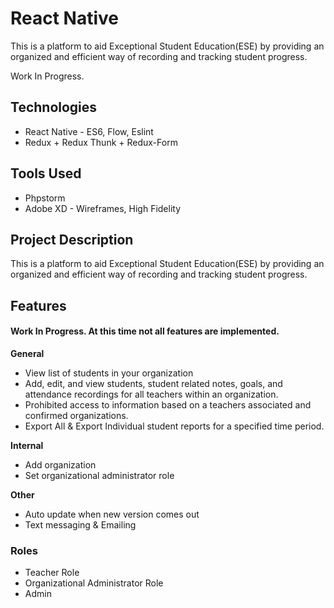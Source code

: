 # React Native
This is a platform to aid Exceptional Student Education(ESE) by providing an organized and efficient way of recording and tracking student progress.

Work In Progress.

## Technologies
* React Native - ES6, Flow, Eslint
* Redux + Redux Thunk + Redux-Form

## Tools Used
* Phpstorm
* Adobe XD - Wireframes, High Fidelity

## Project Description
This is a platform to aid Exceptional Student Education(ESE) by providing an organized and efficient way of recording and tracking student progress.

## Features
#### Work In Progress. At this time not all features are implemented.
**General**
* View list of students in your organization
* Add, edit, and view students, student related notes, goals, and attendance recordings for all teachers within an organization.
* Prohibited access to information based on a teachers associated and confirmed organizations.
* Export All & Export Individual student reports for a specified time period.

**Internal**
* Add organization
* Set organizational administrator role

**Other**
* Auto update when new version comes out
* Text messaging & Emailing

### Roles
* Teacher Role
* Organizational Administrator Role
* Admin
